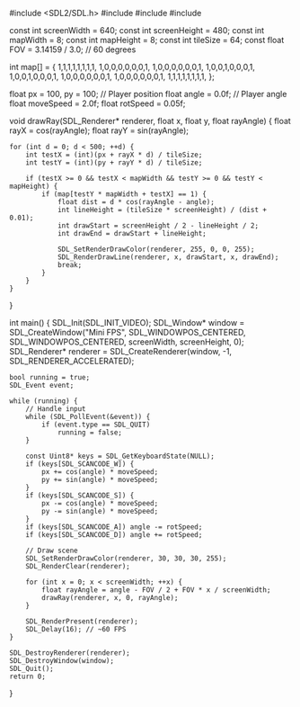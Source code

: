#include <SDL2/SDL.h>
#include <cmath>
#include <iostream>
#include <vector>

const int screenWidth = 640;
const int screenHeight = 480;
const int mapWidth = 8;
const int mapHeight = 8;
const int tileSize = 64;
const float FOV = 3.14159 / 3.0; // 60 degrees

int map[] = {
    1,1,1,1,1,1,1,1,
    1,0,0,0,0,0,0,1,
    1,0,0,0,0,0,0,1,
    1,0,0,1,0,0,0,1,
    1,0,0,1,0,0,0,1,
    1,0,0,0,0,0,0,1,
    1,0,0,0,0,0,0,1,
    1,1,1,1,1,1,1,1,
};

float px = 100, py = 100; // Player position
float angle = 0.0f;       // Player angle
float moveSpeed = 2.0f;
float rotSpeed = 0.05f;

void drawRay(SDL_Renderer* renderer, float x, float y, float rayAngle) {
    float rayX = cos(rayAngle);
    float rayY = sin(rayAngle);

    for (int d = 0; d < 500; ++d) {
        int testX = (int)(px + rayX * d) / tileSize;
        int testY = (int)(py + rayY * d) / tileSize;

        if (testX >= 0 && testX < mapWidth && testY >= 0 && testY < mapHeight) {
            if (map[testY * mapWidth + testX] == 1) {
                float dist = d * cos(rayAngle - angle);
                int lineHeight = (tileSize * screenHeight) / (dist + 0.01);
                int drawStart = screenHeight / 2 - lineHeight / 2;
                int drawEnd = drawStart + lineHeight;

                SDL_SetRenderDrawColor(renderer, 255, 0, 0, 255);
                SDL_RenderDrawLine(renderer, x, drawStart, x, drawEnd);
                break;
            }
        }
    }
}

int main() {
    SDL_Init(SDL_INIT_VIDEO);
    SDL_Window* window = SDL_CreateWindow("Mini FPS", SDL_WINDOWPOS_CENTERED, SDL_WINDOWPOS_CENTERED, screenWidth, screenHeight, 0);
    SDL_Renderer* renderer = SDL_CreateRenderer(window, -1, SDL_RENDERER_ACCELERATED);

    bool running = true;
    SDL_Event event;

    while (running) {
        // Handle input
        while (SDL_PollEvent(&event)) {
            if (event.type == SDL_QUIT)
                running = false;
        }

        const Uint8* keys = SDL_GetKeyboardState(NULL);
        if (keys[SDL_SCANCODE_W]) {
            px += cos(angle) * moveSpeed;
            py += sin(angle) * moveSpeed;
        }
        if (keys[SDL_SCANCODE_S]) {
            px -= cos(angle) * moveSpeed;
            py -= sin(angle) * moveSpeed;
        }
        if (keys[SDL_SCANCODE_A]) angle -= rotSpeed;
        if (keys[SDL_SCANCODE_D]) angle += rotSpeed;

        // Draw scene
        SDL_SetRenderDrawColor(renderer, 30, 30, 30, 255);
        SDL_RenderClear(renderer);

        for (int x = 0; x < screenWidth; ++x) {
            float rayAngle = angle - FOV / 2 + FOV * x / screenWidth;
            drawRay(renderer, x, 0, rayAngle);
        }

        SDL_RenderPresent(renderer);
        SDL_Delay(16); // ~60 FPS
    }

    SDL_DestroyRenderer(renderer);
    SDL_DestroyWindow(window);
    SDL_Quit();
    return 0;
}